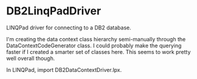 # DB2LinqPadDriver
LINQPad driver for connecting to a DB2 database.

I'm creating the data context class hierarchy semi-manually through the DataContextCodeGenerator class.  I could probably make the querying faster if I created a smarter set of classes here.  This seems to work pretty well overall though.

In LINQPad, import DB2DataContextDriver.lpx.

